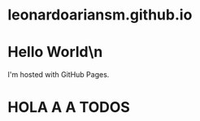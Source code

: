 # leonardoariansm.github.io
<!DOCTYPE html>
<html>
<body>
<h1>Hello World\n</h1>
<p>I'm hosted with GitHub Pages.</p>
</body>
<h1>HOLA A A TODOS</h1>
</html>
